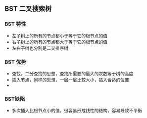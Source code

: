 ## BST 二叉搜索树


### BST 特性

* 左子树上的所有的节点都小于等于它的根节点的值
* 右子树上的所有的节点都大于等于它的根节点的值
* 左右子树也分别是二叉排序树

### BST 优势

* 查找，二分查找的思想，查找所需要的最大的次数等于树的高度
* 插入节点，同样的思想，一层一层比较大小，插入合适的位置
* 

### BST缺陷

* 多次插入比根节点小的值，很容易形成线性的结构，容易导致不平衡

